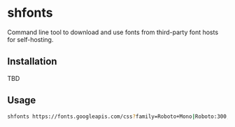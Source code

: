 # shfonts

Command line tool to download and use fonts from third-party font hosts for self-hosting.

## Installation

TBD

## Usage

```sh
shfonts https://fonts.googleapis.com/css?family=Roboto+Mono|Roboto:300,300i,400
```
